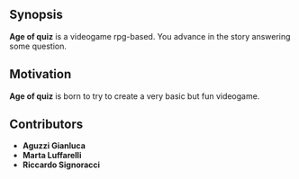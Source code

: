 ## Synopsis

**Age of quiz** is a videogame rpg-based. You advance in the story answering some question.

## Motivation

**Age of quiz** is born to try to create a very basic but fun videogame. 

## Contributors
* **Aguzzi Gianluca**
* **Marta Luffarelli**
* **Riccardo Signoracci**